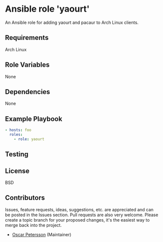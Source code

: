 # Ansible role 'yaourt'

An Ansible role for adding yaourt and pacaur to Arch Linux clients.

## Requirements
Arch Linux

## Role Variables
None

## Dependencies
None

## Example Playbook
```Yaml
- hosts: foo
  roles:
    - role: yaourt
```
## Testing

## License

BSD

## Contributors

Issues, feature requests, ideas, suggestions, etc. are appreciated and can be posted in the Issues section. Pull requests are also very welcome. Please create a topic branch for your proposed changes, it's the easiest way to merge back into the project.

- [Oscar Petersson](https://giithub.com/oscpe262/) (Maintainer)
